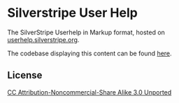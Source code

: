 # Silverstripe User Help

The SilverStripe Userhelp in Markup format, hosted on
[userhelp.silverstripe.org](userhelp.silverstripe.org).

The codebase displaying this content can be found [here](https://github.com/silverstripe/userhelp.silverstripe.org).

## License

[CC Attribution-Noncommercial-Share Alike 3.0 Unported](http://creativecommons.org/licenses/by-nc-sa/3.0/)